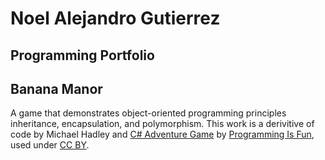 # Noel Alejandro Gutierrez

## Programming Portfolio


## Banana Manor

A game that demonstrates object-oriented programming principles inheritance, encapsulation, and polymorphism.
This work is a derivitive of code by Michael Hadley and [C# Adventure Game](http://programmingisfun.com/learn/c-sharp-adventure-game/)
by [Programming Is Fun](http://programmingisfun.com), used under [CC BY](https://creativecommons.org/licenses/by/4.0/).
